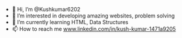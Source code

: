 - 👋 Hi, I’m @Kushkumar6202
- 👀 I’m interested in developing amazing websites, problem solving
- 🌱 I’m currently learning HTML, Data Structures 
- 📫 How to reach me www.linkedin.com/in/kush-kumar-1471a9205

<!---
Kushkumar6202/Kushkumar6202 is a ✨ special ✨ repository because its `README.md` (this file) appears on your GitHub profile.
You can click the Preview link to take a look at your changes.
--->
